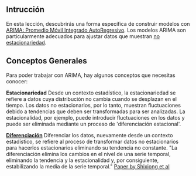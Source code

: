 ## Intrucción

En esta lección, descubrirás una forma específica de construir modelos con [ARIMA: Promedio Móvil Integrado AutoRegresivo](https://en.wikipedia.org/wiki/Autoregressive_integrated_moving_average/ "ARIMA: Promedio Móvil Integrado AutoRegresivo"). Los modelos ARIMA son particularmente adecuados para ajustar datos que muestran [no estacionariedad](https://en.wikipedia.org/wiki/Stationary_process/ "no estacionariedad").

## Conceptos Generales

Para poder trabajar con ARIMA, hay algunos conceptos que necesitas conocer:

**Estacionariedad** Desde un contexto estadístico, la estacionariedad se refiere a datos cuya distribución no cambia cuando se desplazan en el tiempo. Los datos no estacionarios, por lo tanto, muestran fluctuaciones debido a tendencias que deben ser transformadas para ser analizadas. La estacionalidad, por ejemplo, puede introducir fluctuaciones en los datos y puede ser eliminada mediante un proceso de 'diferenciación estacional'.

**[Diferenciación](https://en.wikipedia.org/wiki/Autoregressive_integrated_moving_average#Differencing/ "Diferenciación")** Diferenciar los datos, nuevamente desde un contexto estadístico, se refiere al proceso de transformar datos no estacionarios para hacerlos estacionarios eliminando su tendencia no constante. "La diferenciación elimina los cambios en el nivel de una serie temporal, eliminando la tendencia y la estacionalidad y, por consiguiente, estabilizando la media de la serie temporal." [Paper by Shixiong et al](https://arxiv.org/abs/1904.07632/ "Paper by Shixiong et al")